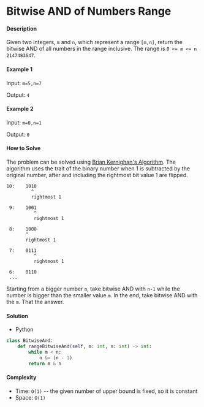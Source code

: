 # Bitwise AND of Numbers Range

#### Description

Given two integers, `m` and `n`, which represent a range `[m,n]`, return the bitwise AND of all numbers in the range inclusive. The range is `0 <= m <= n 2147483647`.

#### Example 1

Input: `m=5,n=7`

Output: `4`

#### Example 2

Input: `m=0,n=1`

Output: `0`

#### How to Solve

The problem can be solved using [Brian Kernighan's Algorithm](http://graphics.stanford.edu/~seander/bithacks.html#CountBitsSetKernighan).
The algorithm uses the trait of the binary number when 1 is subtracted by the original number, after and including the rightmost bit value 1 are flipped.

```
10:    1010
         ^
         rightmost 1

 9:    1001
          ^
          rightmost 1

 8:    1000
       ^
       rightmost 1

 7:    0111
          ^
          rightmost 1

 6:    0110
 ...
```

Starting from a bigger number `n`, take bitwise AND with `n-1` while the number is bigger than the smaller value `m`. In the end, take bitwise AND with the `m`. That the answer.

#### Solution
- Python

```python
class BitwiseAnd:
    def rangeBitwiseAnd(self, m: int, n: int) -> int:
        while m < n:
            n &= (n - 1)
        return m & n
```

#### Complexity
- Time: `O(1)` -- the given number of upper bound is fixed, so it is constant
- Space: `O(1)`
